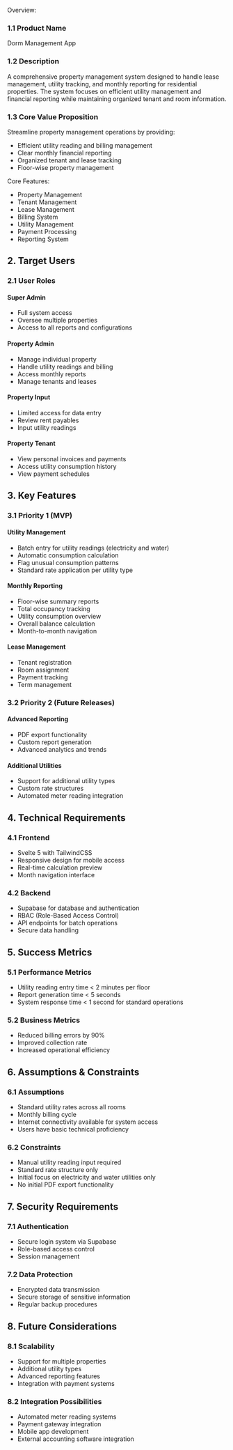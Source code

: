 Overview:
### 1.1 Product Name
Dorm Management App

### 1.2 Description
A comprehensive property management system designed to handle lease management, utility tracking, and monthly reporting for residential properties. The system focuses on efficient utility management and financial reporting while maintaining organized tenant and room information.

### 1.3 Core Value Proposition
Streamline property management operations by providing:
- Efficient utility reading and billing management
- Clear monthly financial reporting
- Organized tenant and lease tracking
- Floor-wise property management


Core Features:
- Property Management
- Tenant Management
- Lease Management
- Billing System
- Utility Management
- Payment Processing
- Reporting System



## 2. Target Users

### 2.1 User Roles

#### Super Admin
- Full system access
- Oversee multiple properties
- Access to all reports and configurations

#### Property Admin
- Manage individual property
- Handle utility readings and billing
- Access monthly reports
- Manage tenants and leases

#### Property Input
- Limited access for data entry
- Review rent payables
- Input utility readings

#### Property Tenant
- View personal invoices and payments
- Access utility consumption history
- View payment schedules

## 3. Key Features

### 3.1 Priority 1 (MVP)

#### Utility Management
- Batch entry for utility readings (electricity and water)
- Automatic consumption calculation
- Flag unusual consumption patterns
- Standard rate application per utility type

#### Monthly Reporting
- Floor-wise summary reports
- Total occupancy tracking
- Utility consumption overview
- Overall balance calculation
- Month-to-month navigation

#### Lease Management
- Tenant registration
- Room assignment
- Payment tracking
- Term management

### 3.2 Priority 2 (Future Releases)

#### Advanced Reporting
- PDF export functionality
- Custom report generation
- Advanced analytics and trends

#### Additional Utilities
- Support for additional utility types
- Custom rate structures
- Automated meter reading integration

## 4. Technical Requirements

### 4.1 Frontend
- Svelte 5 with TailwindCSS
- Responsive design for mobile access
- Real-time calculation preview
- Month navigation interface

### 4.2 Backend
- Supabase for database and authentication
- RBAC (Role-Based Access Control)
- API endpoints for batch operations
- Secure data handling

## 5. Success Metrics

### 5.1 Performance Metrics
- Utility reading entry time < 2 minutes per floor
- Report generation time < 5 seconds
- System response time < 1 second for standard operations

### 5.2 Business Metrics
- Reduced billing errors by 90%
- Improved collection rate
- Increased operational efficiency

## 6. Assumptions & Constraints

### 6.1 Assumptions
- Standard utility rates across all rooms
- Monthly billing cycle
- Internet connectivity available for system access
- Users have basic technical proficiency

### 6.2 Constraints
- Manual utility reading input required
- Standard rate structure only
- Initial focus on electricity and water utilities only
- No initial PDF export functionality

## 7. Security Requirements

### 7.1 Authentication
- Secure login system via Supabase
- Role-based access control
- Session management

### 7.2 Data Protection
- Encrypted data transmission
- Secure storage of sensitive information
- Regular backup procedures

## 8. Future Considerations

### 8.1 Scalability
- Support for multiple properties
- Additional utility types
- Advanced reporting features
- Integration with payment systems

### 8.2 Integration Possibilities
- Automated meter reading systems
- Payment gateway integration
- Mobile app development
- External accounting software integration